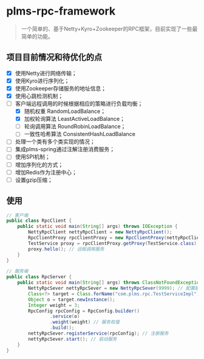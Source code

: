# plms-rpc-framework
> 一个简单的、基于Netty+Kyro+Zookeeper的RPC框架，目前实现了一些最简单的功能。

## 项目目前情况和待优化的点

- [x] 使用Netty进行网络传输；
- [x] 使用Kyro进行序列化；
- [x] 使用Zookeeper存储服务的地址信息；
- [x] 使用心跳检测机制；
- [ ] 客户端远程调用的时候根据相应的策略进行负载均衡；
    - [x] 随机权重 RandomLoadBalance；
    - [x] 加权轮询算法 LeastActiveLoadBalance；
    - [ ] 轮询调用算法 RoundRobinLoadBalance；
    - [ ] 一致性哈希算法 ConsistentHashLoadBalance
- [ ] 处理一个类有多个类实现的情况；
- [ ] 集成plms-spring通过注解注册消费服务；
- [ ] 使用SPI机制；
- [ ] 增加序列化的方式；
- [ ] 增加Redis作为注册中心；
- [ ] 设置gzip压缩；

## 使用

``` java
// 客户端
public class RpcClient {
    public static void main(String[] args) throws IOException {
        NettyRpcClient nettyRpcClient = new NettyRpcClient();
        RpcClientProxy rpcClientProxy = new RpcClientProxy(nettyRpcClient);
        TestService proxy = rpcClientProxy.getProxy(TestService.class); // 获取服务接口类的代理类实例
        proxy.hello(); // 远程调用服务
    }
}

// 服务端
public class RpcServer {
    public static void main(String[] args) throws ClassNotFoundException, InstantiationException, IllegalAccessException {
        NettyRpcSever nettyRpcSever = new NettyRpcSever(9999); // 配置服务端口号
        Class<?> target = Class.forName("com.plms.rpc.TestServiceImpl");
        Object o = target.newInstance();
        Integer weight = 3;
        RpcConfig rpcConfig = RpcConfig.builder()
                .service(o)
                .weight(weight) // 服务权值
                .build();
        nettyRpcSever.registerService(rpcConfig); // 注册服务
        nettyRpcSever.start(); // 启动服务
    }
}
```

